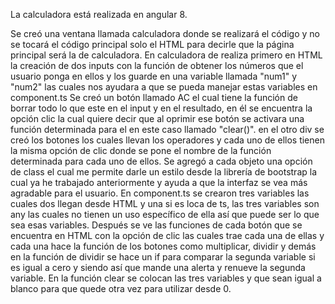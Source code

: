 La calculadora está realizada en angular 8. 

Se creó una ventana llamada calculadora donde se realizará el código y no se tocará el código principal solo el HTML para decirle que la página principal será la de calculadora.
En calculadora de realiza primero en HTML la creación de dos inputs con la función de obtener los números que el usuario ponga en ellos y los guarde en una variable llamada "num1" y "num2" las cuales nos ayudara a que se pueda manejar estas variables en component.ts
Se creó un botón llamado AC el cual tiene la función de borrar todo lo que este en el input y en el resultado, en él se encuentra la opción clic la cual quiere decir que al oprimir ese botón se activara una función determinada para el en este caso llamado "clear()".
en el otro div se creó los botones los cuales llevan los operadores y cada uno de ellos tienen la misma opción de clic donde se pone el nombre de la función determinada para cada uno de ellos.
Se agregó a cada objeto una opción de class el cual me permite darle un estilo desde la librería de bootstrap la cual ya he trabajado anteriormente y ayuda a que la interfaz se vea más agradable para el usuario.
En component.ts se crearon tres variables las cuales dos llegan desde HTML y una si es loca de ts, las tres variables son any las cuales no tienen un uso específico de ella así que puede ser lo que sea esas variables.
Después se ve las funciones de cada botón que se encuentra en HTML con la opción de clic las cuales trae cada una de ellas y cada una hace la función de los botones como multiplicar, dividir y demás
en la función de dividir se hace un if para comparar la segunda variable si es igual a cero y siendo así que mande una alerta y renueve la segunda variable.
En la función clear se colocan las tres variables y que sean igual a blanco para que quede otra vez para utilizar desde 0.
